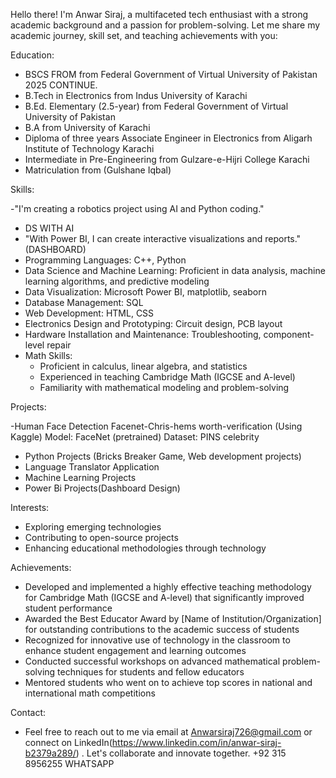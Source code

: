 Hello there! I'm Anwar Siraj, a multifaceted tech enthusiast with a strong academic background and a passion for problem-solving. Let me share my academic journey, skill set, and teaching achievements with you:

Education:

- BSCS FROM from Federal Government of Virtual University of Pakistan 2025 CONTINUE.
- B.Tech in Electronics from Indus University of Karachi
- B.Ed. Elementary (2.5-year) from Federal Government of Virtual University of Pakistan
- B.A from University of Karachi
- Diploma of three years Associate Engineer in Electronics from Aligarh Institute of Technology Karachi
- Intermediate in Pre-Engineering from Gulzare-e-Hijri College Karachi
- Matriculation from (Gulshane Iqbal)

Skills:

-"I'm creating a robotics project using AI and Python coding."
- DS WITH AI
- "With Power BI, I can create interactive visualizations and reports." (DASHBOARD)
- Programming Languages: C++, Python
- Data Science and Machine Learning: Proficient in data analysis, machine learning algorithms, and predictive modeling
- Data Visualization: Microsoft Power BI, matplotlib, seaborn
- Database Management: SQL
- Web Development: HTML, CSS
- Electronics Design and Prototyping: Circuit design, PCB layout
- Hardware Installation and Maintenance: Troubleshooting, component-level repair
- Math Skills:
    - Proficient in calculus, linear algebra, and statistics
    - Experienced in teaching Cambridge Math (IGCSE and A-level)
    - Familiarity with mathematical modeling and problem-solving

Projects:

-Human Face Detection
Facenet-Chris-hems worth-verification
(Using Kaggle)
Model: FaceNet (pretrained)
Dataset: PINS celebrity
-  Python Projects (Bricks Breaker Game, Web development projects)
- Language Translator Application
- Machine Learning Projects
- Power Bi Projects(Dashboard Design)

Interests:

- Exploring emerging technologies
- Contributing to open-source projects
- Enhancing educational methodologies through technology

Achievements:

- Developed and implemented a highly effective teaching methodology for Cambridge Math (IGCSE and A-level) that significantly improved student performance
- Awarded the Best Educator Award by [Name of Institution/Organization] for outstanding contributions to the academic success of students
- Recognized for innovative use of technology in the classroom to enhance student engagement and learning outcomes
- Conducted successful workshops on advanced mathematical problem-solving techniques for students and fellow educators
- Mentored students who went on to achieve top scores in national and international math competitions

Contact:

- Feel free to reach out to me via email at Anwarsiraj726@gmail.com or connect on LinkedIn(https://www.linkedin.com/in/anwar-siraj-b2379a289/) . Let's collaborate and innovate together.
+92 315 8956255
WHATSAPP 
